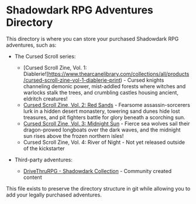 # Shadowdark RPG Adventures Directory

This directory is where you can store your purchased Shadowdark RPG adventures, such as:

- The Cursed Scroll series:
  - [Cursed Scroll Zine, Vol. 1: Diablerie!]https://www.thearcanelibrary.com/collections/all/products/cursed-scroll-zine-vol-1-diablerie-print) - Cursed knights channeling demonic power, mist-addled forests where witches and warlocks stalk the trees, and crumbling castles housing ancient, eldritch creatures!
  - [Cursed Scroll Zine, Vol. 2: Red Sands](https://www.thearcanelibrary.com/collections/all/products/cursed-scroll-zine-vol-2-red-sands) - Fearsome assassin-sorcerers lurk in a hidden desert monastery, towering sand dunes hide lost treasures, and pit fighters battle for glory beneath a scorching sun.
  - [Cursed Scroll Zine, Vol. 3: Midnight Sun](https://www.thearcanelibrary.com/collections/all/products/cursed-scroll-zine-vol-3-midnight-sun) - Fierce sea wolves sail their dragon-prowed longboats over the dark waves, and the midnight sun rises above the frozen northern isles!
  - Cursed Scroll Zine, Vol. 4: River of Night - Not yet released outside of the kickstarter

- Third-party adventures:
  - [DriveThruRPG - Shadowdark Collection](https://www.drivethrurpg.com/en/browse?ruleSystem=1000112-shadowdark-rpg) - Community created content

This file exists to preserve the directory structure in git while allowing you to add your legally purchased adventures.